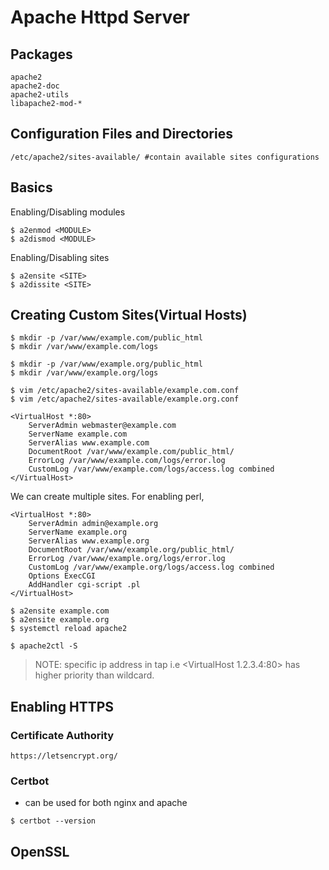 # Apache Httpd Server

## Packages
```
apache2
apache2-doc
apache2-utils
libapache2-mod-*
```

## Configuration Files and Directories
```
/etc/apache2/sites-available/ #contain available sites configurations
```

## Basics
Enabling/Disabling modules
```
$ a2enmod <MODULE>
$ a2dismod <MODULE>
```
Enabling/Disabling sites
```
$ a2ensite <SITE>
$ a2dissite <SITE>
```

## Creating Custom Sites(Virtual Hosts)

```
$ mkdir -p /var/www/example.com/public_html
$ mkdir /var/www/example.com/logs

$ mkdir -p /var/www/example.org/public_html
$ mkdir /var/www/example.org/logs
```

```
$ vim /etc/apache2/sites-available/example.com.conf
$ vim /etc/apache2/sites-available/example.org.conf
```

```
<VirtualHost *:80>
	ServerAdmin webmaster@example.com
	ServerName example.com
	ServerAlias www.example.com
	DocumentRoot /var/www/example.com/public_html/
	ErrorLog /var/www/example.com/logs/error.log
	CustomLog /var/www/example.com/logs/access.log combined
</VirtualHost>
```
We can create multiple sites. For enabling perl,
```
<VirtualHost *:80>
	ServerAdmin admin@example.org
	ServerName example.org
	ServerAlias www.example.org
	DocumentRoot /var/www/example.org/public_html/
	ErrorLog /var/www/example.org/logs/error.log
	CustomLog /var/www/example.org/logs/access.log combined
	Options ExecCGI
	AddHandler cgi-script .pl
</VirtualHost>
```

```
$ a2ensite example.com
$ a2ensite example.org
$ systemctl reload apache2
```

```
$ apache2ctl -S
```

> NOTE: specific ip address in <VirtualHost> tap i.e <VirtualHost 1.2.3.4:80> has higher priority than wildcard.

## Enabling HTTPS

### Certificate Authority 

`https://letsencrypt.org/`

### Certbot

- can be used for both nginx and apache

```
$ certbot --version
```


## OpenSSL













